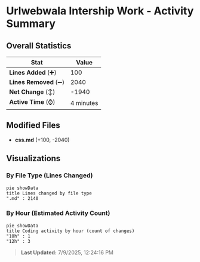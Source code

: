 # Urlwebwala Intership Work - Activity Summary 

## Overall Statistics

| Stat                   | Value                                                             |
| ---------------------- | ----------------------------------------------------------------- |
| **Lines Added** (➕)   | 100                                          |
| **Lines Removed** (➖) | 2040                                        |
| **Net Change** (↕)    | -1940                |
| **Active Time** (⌚)   | 4 minutes |


## Modified Files
- **css.md** (+100, -2040)

## Visualizations

### By File Type (Lines Changed)

```mermaid
pie showData
title Lines changed by file type
".md" : 2140
```

### By Hour (Estimated Activity Count)

```mermaid
pie showData
title Coding activity by hour (count of changes)
"10h" : 1
"12h" : 3
```


> **Last Updated:** 7/9/2025, 12:24:16 PM